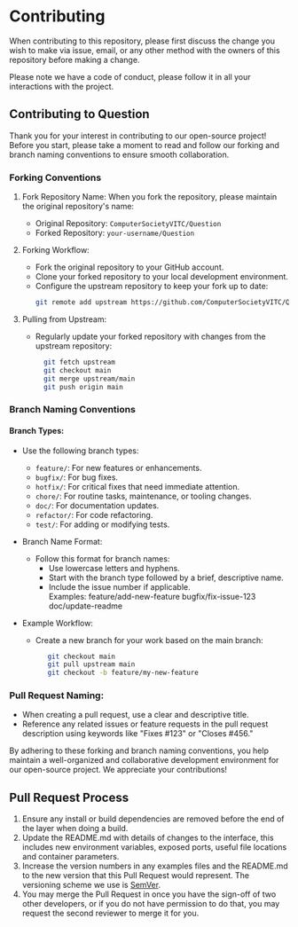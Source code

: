 # Contributing

When contributing to this repository, please first discuss the change you wish to make via issue,
email, or any other method with the owners of this repository before making a change. 

Please note we have a code of conduct, please follow it in all your interactions with the project.

## Contributing to Question

Thank you for your interest in contributing to our open-source project! Before you start, please take a moment to read and follow our forking and branch naming conventions to ensure smooth collaboration.
### Forking Conventions

1. Fork Repository Name:
When you fork the repository, please maintain the original repository's name:
   - Original Repository: `ComputerSocietyVITC/Question`  
   - Forked Repository: `your-username/Question`

2. Forking Workflow:
   - Fork the original repository to your GitHub account.
   - Clone your forked repository to your local development environment.
   - Configure the upstream repository to keep your fork up to date:  
      ```bash
      git remote add upstream https://github.com/ComputerSocietyVITC/Question.git
      ```
3. Pulling from Upstream:

    - Regularly update your forked repository with changes from the upstream repository:
      ```bash
        git fetch upstream
        git checkout main
        git merge upstream/main
        git push origin main
      ```
### Branch Naming Conventions

#### Branch Types:
- Use the following branch types:
   - `feature/`: For new features or enhancements.
   - `bugfix/`: For bug fixes.
   - `hotfix/`: For critical fixes that need immediate attention.
   - `chore/`: For routine tasks, maintenance, or tooling changes.
   - `doc/`: For documentation updates.
   - `refactor/`: For code refactoring.
   - `test/`: For adding or modifying tests.

- Branch Name Format:
   - Follow this format for branch names:
      - Use lowercase letters and hyphens.
      - Start with the branch type followed by a brief, descriptive name.
      - Include the issue number if applicable.  
            Examples:
                feature/add-new-feature
                bugfix/fix-issue-123
                doc/update-readme

- Example Workflow:
   - Create a new branch for your work based on the main branch:
      ```bash
         git checkout main
         git pull upstream main
         git checkout -b feature/my-new-feature
      ```
### Pull Request Naming:
- When creating a pull request, use a clear and descriptive title.
- Reference any related issues or feature requests in the pull request description using keywords like "Fixes #123" or "Closes #456."

By adhering to these forking and branch naming conventions, you help maintain a well-organized and collaborative development environment for our open-source project. We appreciate your contributions!

## Pull Request Process

1. Ensure any install or build dependencies are removed before the end of the layer when doing a 
   build.
2. Update the README.md with details of changes to the interface, this includes new environment 
   variables, exposed ports, useful file locations and container parameters.
3. Increase the version numbers in any examples files and the README.md to the new version that this
   Pull Request would represent. The versioning scheme we use is [SemVer](http://semver.org/).
4. You may merge the Pull Request in once you have the sign-off of two other developers, or if you 
   do not have permission to do that, you may request the second reviewer to merge it for you.
